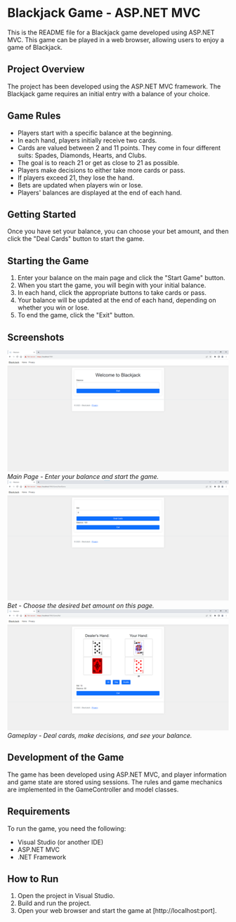 # Blackjack Game - ASP.NET MVC

This is the README file for a Blackjack game developed using ASP.NET MVC. This game can be played in a web browser, allowing users to enjoy a game of Blackjack.

## Project Overview

The project has been developed using the ASP.NET MVC framework. The Blackjack game requires an initial entry with a balance of your choice.

## Game Rules

- Players start with a specific balance at the beginning.
- In each hand, players initially receive two cards.
- Cards are valued between 2 and 11 points. They come in four different suits: Spades, Diamonds, Hearts, and Clubs.
- The goal is to reach 21 or get as close to 21 as possible.
- Players make decisions to either take more cards or pass.
- If players exceed 21, they lose the hand.
- Bets are updated when players win or lose.
- Players' balances are displayed at the end of each hand.

## Getting Started

Once you have set your balance, you can choose your bet amount, and then click the "Deal Cards" button to start the game.

## Starting the Game

1. Enter your balance on the main page and click the "Start Game" button.
2. When you start the game, you will begin with your initial balance.
3. In each hand, click the appropriate buttons to take cards or pass.
4. Your balance will be updated at the end of each hand, depending on whether you win or lose.
5. To end the game, click the "Exit" button.

## Screenshots

![Main Page](/screenshots/main_page.png)
*Main Page - Enter your balance and start the game.*
![Bet](/screenshots/bet.png)
*Bet - Choose the desired bet amount on this page.*
![Gameplay](/screenshots/gameplay.png)
*Gameplay - Deal cards, make decisions, and see your balance.*

## Development of the Game

The game has been developed using ASP.NET MVC, and player information and game state are stored using sessions. The rules and game mechanics are implemented in the GameController and model classes.

## Requirements

To run the game, you need the following:

- Visual Studio (or another IDE)
- ASP.NET MVC
- .NET Framework

## How to Run

1. Open the project in Visual Studio.
2. Build and run the project.
3. Open your web browser and start the game at [http://localhost:port].
